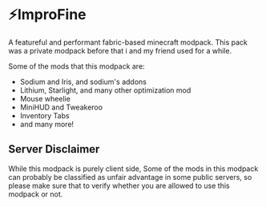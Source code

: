 
# ⚡ImproFine
<!--
[![CurseForge](https://cdn.jsdelivr.net/npm/@intergrav/devins-badges@3/assets/compact/available/curseforge_46h.png)](https://beta.curseforge.com/minecraft/modpacks/x)
[![CurseForge](https://cdn.jsdelivr.net/npm/@intergrav/devins-badges@3/assets/compact/available/modrinth_46h.png)](https://modrinth.com/modpack/x)
-->

A featureful and performant fabric-based minecraft modpack. This pack was a private modpack before that i and my friend used for a while.

Some of the mods that this modpack are:
- Sodium and Iris, and sodium's addons
- Lithium, Starlight, and many other optimization mod
- Mouse wheelie
- MiniHUD and Tweakeroo
- Inventory Tabs
- and many more!

## Server Disclaimer
While this modpack is purely client side, Some of the mods in this modpack can probably be classified as unfair advantage in some public servers, so please make sure that to verify whether you are allowed to use this modpack or not.

